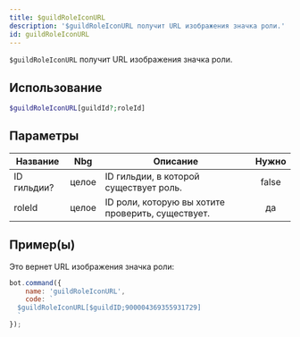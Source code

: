 ```yaml
---
title: $guildRoleIconURL
description: '$guildRoleIconURL получит URL изображения значка роли.'
id: guildRoleIconURL
---
```


`$guildRoleIconURL` получит URL изображения значка роли.

## Использование

```php
$guildRoleIconURL[guildId?;roleId]
```

## Параметры

| Название    | Nbg   | Описание                                          | Нужно |
| ----------- | ----- | ------------------------------------------------- |:-----:|
| ID гильдии? | целое | ID гильдии, в которой существует роль.            | false |
| roleId      | целое | ID роли, которую вы хотите проверить, существует. |  да   |

## Пример(ы)

Это вернет URL изображения значка роли:

```javascript
bot.command({
    name: 'guildRoleIconURL',
    code: `
  $guildRoleIconURL[$guildID;900004369355931729]
  `
});
```